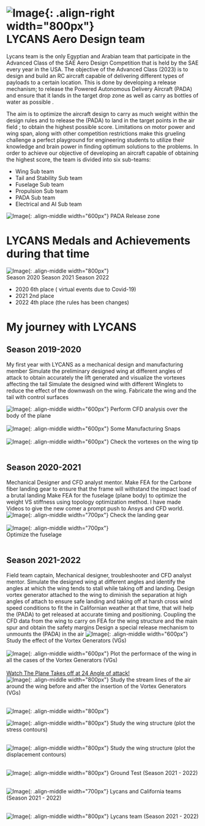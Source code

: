 <!--
---
title: 'LYCANS Aero Design team'
date: 2012-08-14
permalink: /posts/2012/08/blog-post-1/
tags:
  - cool posts
  - category1
  - category2
---
-->

![Image](../images/lycans/Picture38.png){: .align-right width="800px"} <br/>
LYCANS Aero Design team
======
Lycans team is the only Egyptian and Arabian team that participate in the Advanced Class of the SAE Aero Design Competition that is held by the SAE every year in the USA. The objective of the Advanced Class (2023) is to design and build an RC aircraft capable of delivering different types of payloads to a certain location. This is done by developing a release mechanism; to release the Powered Autonomous Delivery Aircraft (PADA) and ensure that it lands in the target drop zone as well as carry as bottles of water as possible .

The aim is to optimize the aircraft design to carry as much weight within the design rules and to release the (PADA) to land in the target points in the air field ; to obtain the highest possible score. Limitations on motor power and wing span, along with other competition restrictions make this grueling challenge a perfect playground for engineering students to utilize their knowledge and brain power in finding optimum solutions to the problems. In order to achieve our objective of developing an aircraft capable of obtaining the highest score, the team is divided into six sub-teams:
- Wing Sub team
- Tail and Stability Sub team
- Fuselage Sub team
- Propulsion Sub team
- PADA Sub team
- Electrical and AI Sub team

![Image](../images/Picture3.png){: .align-middle width="600px"} 
PADA Release zone <br/>

LYCANS Medals and Achievements during that time
======
![Image](../images/lycans/Picture7.png){: .align-middle width="800px"} <br/>
Season 2020              Season 2021               Season 2022 <br/>

- 2020 6th place ( virtual events due to Covid-19)
- 2021 2nd place 
- 2022 4th place (the rules has been changes)

My journey with LYCANS
======

Season 2019-2020 
------
My first year with LYCANS as a mechanical design and manufacturing member 
Simulate the preliminary designed wing at different angles of attack to obtain accurately the lift generated and visualize the vortexes affecting the tail
Simulate the designed wind with different Winglets to reduce the effect of the downwash on the wing.
Fabricate the wing and the tail with control surfaces 

![Image](../images/lycans/Picture8.png){: .align-middle width="600px"}
Perform CFD analysis over the body of the plane<br/><br/>
![Image](../images/lycans/Picture9.png){: .align-middle width="600px"} 
Some Manufacturing Snaps <br/><br/>
![Image](../images/lycans/Picture10.png){: .align-middle width="600px"}
Check the vortexes on the wing tip  <br/><br/>

Season 2020-2021
------
Mechanical Designer and CFD analyst mentor.
Make FEA for the Carbone fiber landing gear to ensure that the frame will withstand the impact load of a brutal landing 
Make FEA for the fuselage (plane body) to optimize the weight VS stiffness using topology optimization method.
I have made Videos to give the new comer a prompt push to Ansys and CFD world. 
![Image](../images/lycans/Picture11.png){: .align-middle width="700px"} 
Check the landing gear<br/><br/>
![Image](../images/lycans/Picture12.png){: .align-middle width="700px"} <br/>
Optimize the fuselage<br/><br/>



Season 2021-2022
------
Field team captain, Mechanical designer, troubleshooter and CFD analyst mentor.
Simulate the designed wing at different angles and identify the angles at which the wing tends to stall while taking off and landing.
Design vortex generator attached to the wing to diminish the separation at high angles of attach to ensure safe landing and taking off at harsh cross wind speed conditions to fit the in Californian weather at that time, that will help the (PADA) to get released at accurate timing and positioning.
Coupling the CFD data from the wing to carry on FEA for the wing structure and the main spur and obtain the safety margins
Design a special release mechanism to unmounts the (PADA) in the air 
![Image](../images/lycans/Picture13.png){: .align-middle width="600px"} 
Study the effect of the Vortex Generators (VGs) <br/><br/>
![Image](../images/lycans/Picture14.png){: .align-middle width="600px"} 
Plot the performace of the wing in all the cases of the Vortex Generators (VGs) <br/><br/>
[Watch The Plane Takes off at 24 Angle of attack!](https://www.youtube.com/watch?v=6lks7HZXlo4&t=193s)
 <br/>
![Image](../images/lycans/Picture15.png){: .align-middle width="800px"} 
Study the stream lines of the air around the wing before and after the insertion of the Vortex Generators (VGs)  <br/><br/>

![Image](../images/lycans/Picture16.png){: .align-middle width="800px"} 

![Image](../images/lycans/Picture18.png){: .align-middle width="800px"} 
Study the wing structure (plot the stress contours) <br/><br/>

![Image](../images/lycans/Picture19.png){: .align-middle width="800px"}
Study the wing structure (plot the displacement contours) <br/><br/>

![Image](../images/lycans/Picture20.png){: .align-middle width="800px"} 
Ground Test (Season 2021 - 2022)  <br/><br/>

![Image](../images/lycans/Picture21.jpg){: .align-middle width="700px"} 
Lycans and California teams (Season 2021 - 2022)  <br/><br/>

![Image](../images/lycans/Picture22.jpg){: .align-middle width="800px"}
Lycans team (Season 2021 - 2022)  <br/><br/>

